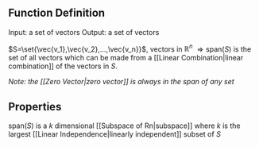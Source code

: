 ## Function Definition

Input: a set of vectors
Output: a set of vectors

$S=\set{\vec{v_1},\vec{v_2},...,\vec{v_n}}$, vectors in $\mathbb{R}^n$
$\Rightarrow\mathrm{span}{(S)}$ is the set of all vectors which can be made from a [[Linear Combination|linear combination]] of the vectors in $S$.

_Note: the [[Zero Vector|zero vector]] is always in the span of any set_

## Properties

$\mathrm{span}{(S)}$ is a $k$ dimensional [[Subspace of Rn|subspace]] where $k$ is the largest [[Linear Independence|linearly independent]] subset of $S$
